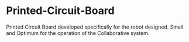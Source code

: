 # Printed-Circuit-Board
Printed Circuit Board developed specifically for the robot designed. Small and Optimum for the operation of the Collaborative system.
